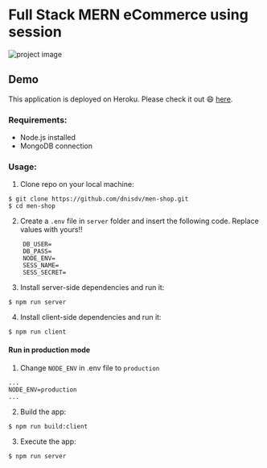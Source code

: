 # Full Stack MERN eCommerce using session
<img src="https://i.imgur.com/5zIPHL2.png" alt="project image" />

## Demo

This application is deployed on Heroku. Please check it out :smile: [here](https://mern0men-shop.herokuapp.com/).


### Requirements:

* Node.js installed
* MongoDB connection

### Usage:
1. Clone repo on your local machine:
```
$ git clone https://github.com/dnisdv/men-shop.git
$ cd men-shop
```
2. Create a `.env` file in ```server``` folder and insert the following code. Replace values with yours!!
```
    DB_USER=
    DB_PASS=
    NODE_ENV=
    SESS_NAME=
    SESS_SECRET=
```
3. Install server-side dependencies and run it:
```
$ npm run server
```
4. Install client-side dependencies and run it:
```
$ npm run client
```
#### Run in production mode
1. Change ```NODE_ENV``` in .env file to ```production```
```
...
NODE_ENV=production
...
```
2. Build the app:
```
$ npm run build:client
```
3. Execute the app:<br/>
```
$ npm run server
```
